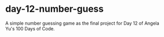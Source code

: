 # day-12-number-guess
A simple number guessing game as the final project for Day 12 of Angela Yu's 100 Days of Code.
